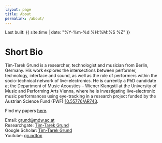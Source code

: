```yaml
---
layout: page
title: About
permalink: /about/
---
```

<p>Last built: {{ site.time | date: "%Y-%m-%d %H:%M:%S %Z" }}</p>


# Short Bio
Tim-Tarek Grund is a researcher, technologist and musician from Berlin, Germany. His work explores the intersections between performer, technology, interface and sound, as well as the role of performers within the socio-technical network of live-electronics. He is currently a PhD candidate at the Department of Music Acoustics – Wiener Klangstil at the University of Music and Performing Arts Vienna, where he is investigating live-electronic music performances using eye-tracking in a research project funded by the Austrian Science Fund (FWF) [10.55776/AR743](https://doi.org/10.55776/AR743).

Find my papers [here](publications). <br />

Email: [grund@mdw.ac.at](grund@mdw.ac.at) <br />
Researchgate: [Tim-Tarek Grund](https://www.researchgate.net/profile/Tim-Tarek-Grund/) <br />
Google Scholar: [Tim-Tarek Grund](https://scholar.google.com/citations?user=daoundAAAAAJ) <br />
Youtube: [grundton](https://www.youtube.com/@grundtongrundton) <br />
